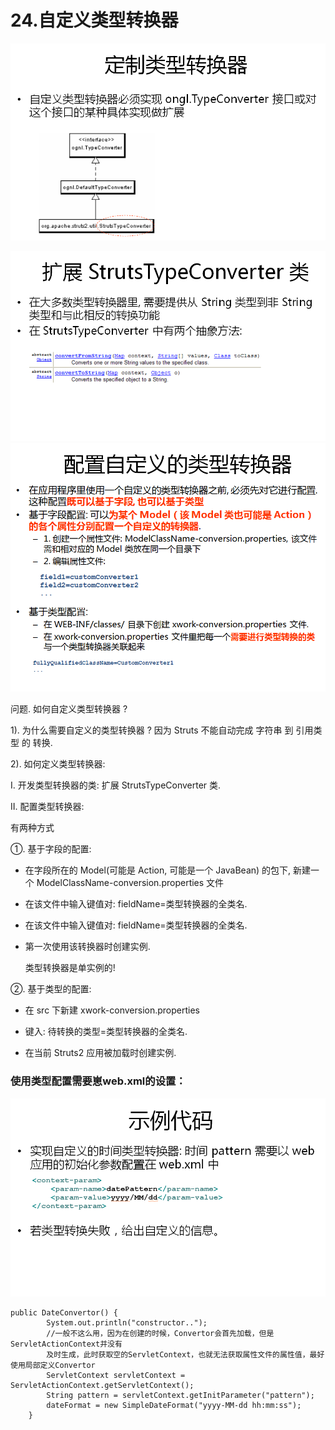 # 24.自定义类型转换器

![](/assets/24-1.png)

![](/assets/24-2.png)![](/assets/24-3.png)

问题. 如何自定义类型转换器 ?

1\). 为什么需要自定义的类型转换器 ? 因为 Struts 不能自动完成 字符串 到 引用类型 的 转换.

2\). 如何定义类型转换器:

I. 开发类型转换器的类: 扩展 StrutsTypeConverter 类.

II. 配置类型转换器:

有两种方式

①. 基于字段的配置:

* 在字段所在的 Model\(可能是 Action, 可能是一个 JavaBean\) 的包下, 新建一个 ModelClassName-conversion.properties 文件

* 在该文件中输入键值对: fieldName=类型转换器的全类名.

* 在该文件中输入键值对: fieldName=类型转换器的全类名.

* 第一次使用该转换器时创建实例.

  类型转换器是单实例的!

②. 基于类型的配置:

* 在 src 下新建 xwork-conversion.properties

* 键入: 待转换的类型=类型转换器的全类名.

* 在当前 Struts2 应用被加载时创建实例.



### 使用类型配置需要崽web.xml的设置：

![](/assets/24-5.png)

```
public DateConvertor() {
        System.out.println("constructor..");
        //一般不这么用，因为在创建的时候，Convertor会首先加载，但是ServletActionContext并没有
        及时生成，此时获取空的ServletContext，也就无法获取属性文件的属性值，最好使用局部定义Convertor
        ServletContext servletContext = ServletActionContext.getServletContext();
        String pattern = servletContext.getInitParameter("pattern");
        dateFormat = new SimpleDateFormat("yyyy-MM-dd hh:mm:ss");
    }
```



